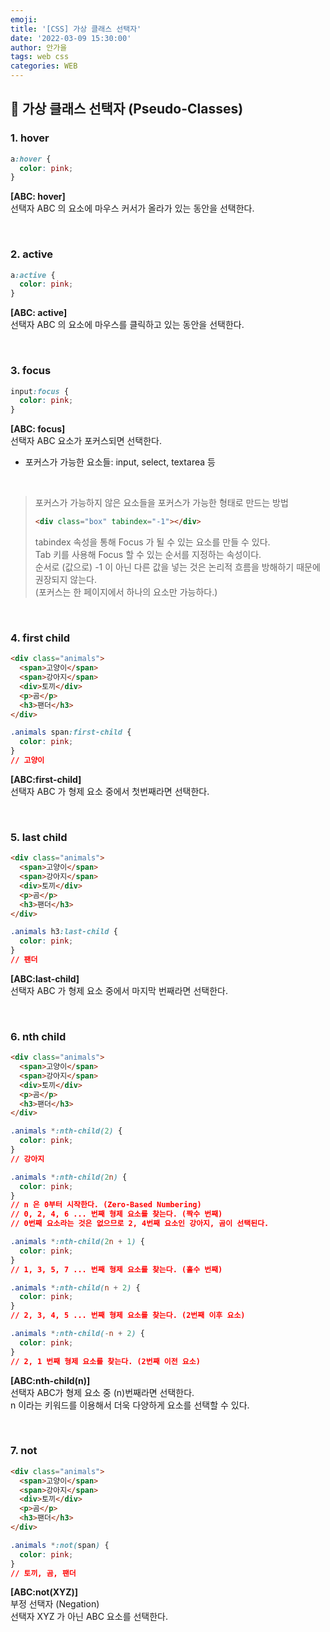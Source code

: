 ```yaml
---
emoji:
title: '[CSS] 가상 클래스 선택자'
date: '2022-03-09 15:30:00'
author: 안가을
tags: web css
categories: WEB
---
```


## 💙 가상 클래스 선택자 (Pseudo-Classes)

### 1. hover

```css
a:hover {
  color: pink;
}
```

**[ABC: hover]**<br />
선택자 ABC 의 요소에 마우스 커서가 올라가 있는 동안을 선택한다.

<br />

### 2. active

```css
a:active {
  color: pink;
}
```

**[ABC: active]**<br />
선택자 ABC 의 요소에 마우스를 클릭하고 있는 동안을 선택한다.

<br />

### 3. focus

```css
input:focus {
  color: pink;
}
```

**[ABC: focus]**<br />
선택자 ABC 요소가 포커스되면 선택한다.

- 포커스가 가능한 요소들: input, select, textarea 등

<br />

> 포커스가 가능하지 않은 요소들을 포커스가 가능한 형태로 만드는 방법
>
> ```html
> <div class="box" tabindex="-1"></div>
> ```
>
> tabindex 속성을 통해 Focus 가 될 수 있는 요소를 만들 수 있다.<br />
> Tab 키를 사용해 Focus 할 수 있는 순서를 지정하는 속성이다.<br />
> 순서로 (값으로) -1 이 아닌 다른 값을 넣는 것은 논리적 흐름을 방해하기 때문에 권장되지 않는다.<br />
> (포커스는 한 페이지에서 하나의 요소만 가능하다.)

<br />

### 4. first child

```html
<div class="animals">
  <span>고양이</span>
  <span>강아지</span>
  <div>토끼</div>
  <p>곰</p>
  <h3>팬더</h3>
</div>
```

```css
.animals span:first-child {
  color: pink;
}
// 고양이
```

**[ABC:first-child]**<br />
선택자 ABC 가 형제 요소 중에서 첫번째라면 선택한다.

<br />

### 5. last child

```html
<div class="animals">
  <span>고양이</span>
  <span>강아지</span>
  <div>토끼</div>
  <p>곰</p>
  <h3>팬더</h3>
</div>
```

```css
.animals h3:last-child {
  color: pink;
}
// 팬더
```

**[ABC:last-child]**<br />
선택자 ABC 가 형제 요소 중에서 마지막 번째라면 선택한다.

<br />

### 6. nth child

```html
<div class="animals">
  <span>고양이</span>
  <span>강아지</span>
  <div>토끼</div>
  <p>곰</p>
  <h3>팬더</h3>
</div>
```

```css
.animals *:nth-child(2) {
  color: pink;
}
// 강아지
```

```css
.animals *:nth-child(2n) {
  color: pink;
}
// n 은 0부터 시작한다. (Zero-Based Numbering)
// 0, 2, 4, 6 ... 번째 형제 요소를 찾는다. (짝수 번째)
// 0번째 요소라는 것은 없으므로 2, 4번째 요소인 강아지, 곰이 선택된다.
```

```css
.animals *:nth-child(2n + 1) {
  color: pink;
}
// 1, 3, 5, 7 ... 번째 형제 요소를 찾는다. (홀수 번째)
```

```css
.animals *:nth-child(n + 2) {
  color: pink;
}
// 2, 3, 4, 5 ... 번째 형제 요소를 찾는다. (2번째 이후 요소)
```

```css
.animals *:nth-child(-n + 2) {
  color: pink;
}
// 2, 1 번째 형제 요소를 찾는다. (2번째 이전 요소)
```

**[ABC:nth-child(n)]**<br />
선택자 ABC가 형제 요소 중 (n)번째라면 선택한다.<br />
n 이라는 키워드를 이용해서 더욱 다양하게 요소를 선택할 수 있다.

<br />

### 7. not

```html
<div class="animals">
  <span>고양이</span>
  <span>강아지</span>
  <div>토끼</div>
  <p>곰</p>
  <h3>팬더</h3>
</div>
```

```css
.animals *:not(span) {
  color: pink;
}
// 토끼, 곰, 팬더
```

**[ABC:not(XYZ)]**<br />
부정 선택자 (Negation)<br />
선택자 XYZ 가 아닌 ABC 요소를 선택한다.

```toc

```
